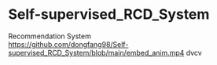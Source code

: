 # Self-supervised_RCD_System
Recommendation System  
https://github.com/dongfang98/Self-supervised_RCD_System/blob/main/embed_anim.mp4
dvcv

